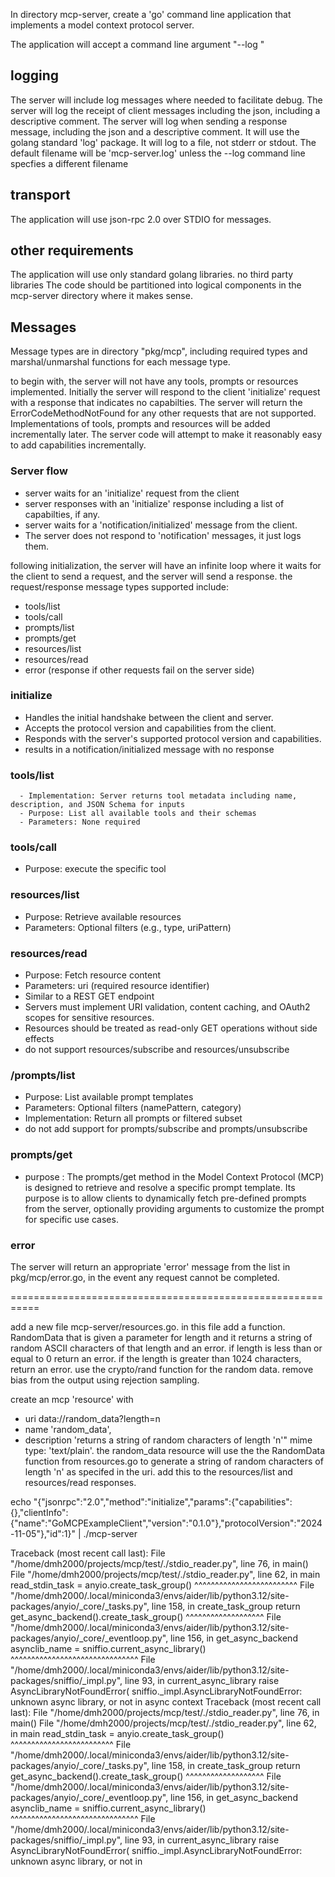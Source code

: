 In directory mcp-server, create a 'go' command line application that implements a model context protocol server. 

The application will accept a command line argument "--log <logfile>" 

## logging
The server will include log messages  where needed to facilitate debug. 
The server will log the receipt of client messages including the json, including a descriptive comment.
The server will log when sending a response message, including the json and a descriptive comment.
It will use the golang standard 'log' package.
It will log to a file, not stderr or stdout. 
The default filename will be 'mcp-server.log' unless the --log command line specfies a different filename

## transport
The application will use json-rpc 2.0 over STDIO  for messages.

## other requirements
The application will use only standard golang libraries. no third party libraries 
The code should be partitioned into logical components in the mcp-server directory where it makes sense.

## Messages
Message  types are in directory "pkg/mcp", including required types and marshal/unmarshal functions for each message type.

to begin with, the server will not have any tools, prompts or resources implemented. 
Initially the server will respond to the client 'initialize' request with a response that indicates no capabilties.
The server will return the ErrorCodeMethodNotFound for any other requests that are not supported. Implementations of tools, prompts and resources will be added incrementally later. The server code will attempt to make it reasonably easy to add capabilities incrementally.

 ### Server flow

- server waits for an 'initialize' request from the client
- server responses with an 'initialize' response including a list of capabilties, if any.
- server waits for a 'notification/initialized' message from the client. 
- The server does not respond to 'notification' messages, it just logs them.

following initialization, the server will have an infinite loop where 
it waits for the client to send a request, and the server will send a response. 
the request/response message types supported include:
- tools/list
- tools/call
- prompts/list
- prompts/get
- resources/list
- resources/read
- error (response if other requests fail on the server side)

### initialize
  - Handles the initial handshake between the client and server.
  - Accepts the protocol version and capabilities from the client.
  - Responds with the server's supported protocol version and capabilities.
  - results in a notification/initialized message with no response

### tools/list
      - Implementation: Server returns tool metadata including name, description, and JSON Schema for inputs
      - Purpose: List all available tools and their schemas
      - Parameters: None required

### tools/call
  - Purpose: execute the specific tool

### resources/list
  - Purpose: Retrieve available resources
  - Parameters: Optional filters (e.g., type, uriPattern)

### resources/read
- Purpose: Fetch resource content
- Parameters: uri (required resource identifier)
- Similar to a REST GET endpoint
- Servers must implement URI validation, content caching, and OAuth2 scopes for sensitive resources. 
- Resources should be treated as read-only GET operations without side effects
- do not support resources/subscribe and resources/unsubscribe

### /prompts/list
  - Purpose: List available prompt templates
  - Parameters: Optional filters (namePattern, category)
  - Implementation: Return all prompts or filtered subset
  - do not add support for prompts/subscribe and prompts/unsubscribe

### prompts/get
  - purpose : The prompts/get method in the Model Context Protocol (MCP) is designed to retrieve and resolve a specific prompt template. Its purpose is to allow clients to dynamically fetch pre-defined prompts from the server, optionally providing arguments to customize the prompt for specific use cases.

### error

The server will return an appropriate 'error' message from the list in pkg/mcp/error.go, in the event any request cannot be completed.



===========================================================

add a new file mcp-server/resources.go. in this file add a function. RandomData that is given a parameter for length and it returns a string of random ASCII characters of that length and an error. 
if length is less than or equal to 0 return an error. if the length is greater than 1024 characters, return an error.
use the crypto/rand function for the random data. remove bias from the output using rejection sampling. 

create an mcp 'resource' with 
- uri data://random_data?length=n 
- name 'random_data', 
- description  'returns a string of random characters of length 'n'"
mime type: 'text/plain'. 
the random_data resource will use the the RandomData function from resources.go to generate a string of random characters of length 'n' as specifed in the uri. add this to the resources/list and resources/read responses.

echo "{\"jsonrpc\":\"2.0\",\"method\":\"initialize\",\"params\":{\"capabilities\":{},\"clientInfo\":{\"name\":\"GoMCPExampleClient\",\"version\":\"0.1.0\"},\"protocolVersion\":\"2024-11-05\"},\"id\":1}" | ./mcp-server

Traceback (most recent call last): File "/home/dmh2000/projects/mcp/test/./stdio_reader.py", line 76, in <module>
main() File "/home/dmh2000/projects/mcp/test/./stdio_reader.py", line 62, in main read_stdin_task = anyio.create_task_group() ^^^^^^^^^^^^^^^^^^^^^^^^^ File "/home/dmh2000/.local/miniconda3/envs/aider/lib/python3.12/site-packages/anyio/_core/_tasks.py", line 158, in create_task_group return get_async_backend().create_task_group() ^^^^^^^^^^^^^^^^^^^ File "/home/dmh2000/.local/miniconda3/envs/aider/lib/python3.12/site-packages/anyio/_core/_eventloop.py", line 156, in get_async_backend asynclib_name = sniffio.current_async_library() ^^^^^^^^^^^^^^^^^^^^^^^^^^^^^^^ File "/home/dmh2000/.local/miniconda3/envs/aider/lib/python3.12/site-packages/sniffio/_impl.py", line 93, in current_async_library raise AsyncLibraryNotFoundError( sniffio._impl.AsyncLibraryNotFoundError: unknown async library, or not in async context
Traceback (most recent call last): File "/home/dmh2000/projects/mcp/test/./stdio_reader.py", line 76, in <module> main() File "/home/dmh2000/projects/mcp/test/./stdio_reader.py", line 62, in main
read_stdin_task = anyio.create_task_group() ^^^^^^^^^^^^^^^^^^^^^^^^^ File "/home/dmh2000/.local/miniconda3/envs/aider/lib/python3.12/site-packages/anyio/_core/_tasks.py", line 158, in create_task_group return get_async_backend().create_task_group() ^^^^^^^^^^^^^^^^^^^ File "/home/dmh2000/.local/miniconda3/envs/aider/lib/python3.12/site-packages/anyio/_core/_eventloop.py", line 156, in get_async_backend asynclib_name = sniffio.current_async_library() ^^^^^^^^^^^^^^^^^^^^^^^^^^^^^^^ File "/home/dmh2000/.local/miniconda3/envs/aider/lib/python3.12/site-packages/sniffio/_impl.py", line 93, in current_async_library raise AsyncLibraryNotFoundError( sniffio._impl.AsyncLibraryNotFoundError: unknown async library, or not in